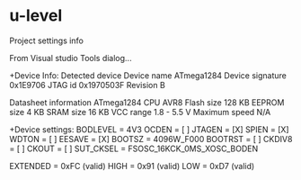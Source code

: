 u-level
==========

Project settings info

From Visual studio Tools dialog...

+Device Info:
Detected device
Device name       ATmega1284
Device signature  0x1E9706
JTAG id           0x1970503F
Revision          B

Datasheet information
                ATmega1284
CPU                AVR8
Flash size        128 KB
EEPROM size        4 KB
SRAM size          16 KB
VCC range       1.8 - 5.5 V
Maximum speed       N/A



+Device settings:
BODLEVEL = 4V3
OCDEN = [ ]
JTAGEN = [X]
SPIEN = [X]
WDTON = [ ]
EESAVE = [X]
BOOTSZ = 4096W_F000
BOOTRST = [ ]
CKDIV8 = [ ]
CKOUT = [ ]
SUT_CKSEL = FSOSC_16KCK_0MS_XOSC_BODEN

EXTENDED = 0xFC (valid)
HIGH = 0x91 (valid)
LOW = 0xD7 (valid)

